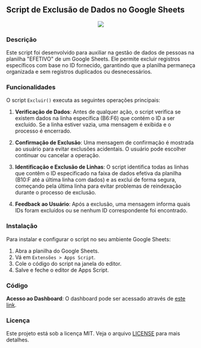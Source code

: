 ## Script de Exclusão de Dados no Google Sheets

<div align="center">
    <img src="https://github.com/alexandrefreitass/salvar-googlesheets/assets/109884524/282d50eb-9a94-463d-8dc3-3b778e1a669d" />
</div>

### Descrição

Este script foi desenvolvido para auxiliar na gestão de dados de pessoas na planilha "EFETIVO" de um Google Sheets. Ele permite excluir registros específicos com base no ID fornecido, garantindo que a planilha permaneça organizada e sem registros duplicados ou desnecessários.

### Funcionalidades

O script `Excluir()` executa as seguintes operações principais:

1. **Verificação de Dados**: Antes de qualquer ação, o script verifica se existem dados na linha específica (B6:F6) que contém o ID a ser excluído. Se a linha estiver vazia, uma mensagem é exibida e o processo é encerrado.

2. **Confirmação de Exclusão**: Uma mensagem de confirmação é mostrada ao usuário para evitar exclusões acidentais. O usuário pode escolher continuar ou cancelar a operação.

3. **Identificação e Exclusão de Linhas**: O script identifica todas as linhas que contêm o ID especificado na faixa de dados efetiva da planilha (B10:F até a última linha com dados) e as exclui de forma segura, começando pela última linha para evitar problemas de reindexação durante o processo de exclusão.

4. **Feedback ao Usuário**: Após a exclusão, uma mensagem informa quais IDs foram excluídos ou se nenhum ID correspondente foi encontrado.

### Instalação

Para instalar e configurar o script no seu ambiente Google Sheets:

1. Abra a planilha do Google Sheets.
2. Vá em `Extensões > Apps Script`.
3. Cole o código do script na janela do editor.
4. Salve e feche o editor de Apps Script.

### Código

**Acesso ao Dashboard**: O dashboard pode ser acessado através de [este link](https://docs.google.com/spreadsheets/d/1qChrsd-dUhRezcwZs-RdQPsvATv3PRDALiynNxV1Xts/edit#gid=712832960).

### Licença

Este projeto está sob a licença MIT. Veja o arquivo [LICENSE](https://github.com/alexandrefreitass/salvar/blob/master/LICENSE) para mais detalhes.
